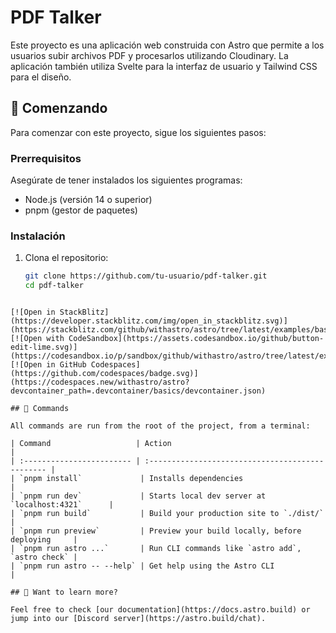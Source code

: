# PDF Talker

Este proyecto es una aplicación web construida con Astro que permite a los usuarios subir archivos PDF y procesarlos utilizando Cloudinary. La aplicación también utiliza Svelte para la interfaz de usuario y Tailwind CSS para el diseño.

## 🚀 Comenzando

Para comenzar con este proyecto, sigue los siguientes pasos:

### Prerrequisitos

Asegúrate de tener instalados los siguientes programas:

- Node.js (versión 14 o superior)
- pnpm (gestor de paquetes)

### Instalación

1. Clona el repositorio:

   ```sh
   git clone https://github.com/tu-usuario/pdf-talker.git
   cd pdf-talker
````

[![Open in StackBlitz](https://developer.stackblitz.com/img/open_in_stackblitz.svg)](https://stackblitz.com/github/withastro/astro/tree/latest/examples/basics)
[![Open with CodeSandbox](https://assets.codesandbox.io/github/button-edit-lime.svg)](https://codesandbox.io/p/sandbox/github/withastro/astro/tree/latest/examples/basics)
[![Open in GitHub Codespaces](https://github.com/codespaces/badge.svg)](https://codespaces.new/withastro/astro?devcontainer_path=.devcontainer/basics/devcontainer.json)

## 🧞 Commands

All commands are run from the root of the project, from a terminal:

| Command                   | Action                                           |
| :------------------------ | :----------------------------------------------- |
| `pnpm install`             | Installs dependencies                            |
| `pnpm run dev`             | Starts local dev server at `localhost:4321`      |
| `pnpm run build`           | Build your production site to `./dist/`          |
| `pnpm run preview`         | Preview your build locally, before deploying     |
| `pnpm run astro ...`       | Run CLI commands like `astro add`, `astro check` |
| `pnpm run astro -- --help` | Get help using the Astro CLI                     |

## 👀 Want to learn more?

Feel free to check [our documentation](https://docs.astro.build) or jump into our [Discord server](https://astro.build/chat).
